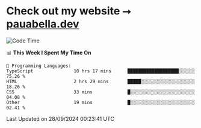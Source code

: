 # Check out my website ⭢ [pauabella.dev](https://pauabella.dev)

<!--START_SECTION:waka-->
![Code Time](http://img.shields.io/badge/Code%20Time-3%2C754%20hrs%2039%20mins-blue)

📊 **This Week I Spent My Time On** 

```text
💬 Programming Languages: 
TypeScript               10 hrs 17 mins      ███████████████████░░░░░░   75.26 % 
HTML                     2 hrs 29 mins       █████░░░░░░░░░░░░░░░░░░░░   18.26 % 
CSS                      33 mins             █░░░░░░░░░░░░░░░░░░░░░░░░   04.08 % 
Other                    19 mins             █░░░░░░░░░░░░░░░░░░░░░░░░   02.41 % 
```


 Last Updated on 28/09/2024 00:23:41 UTC
<!--END_SECTION:waka-->
